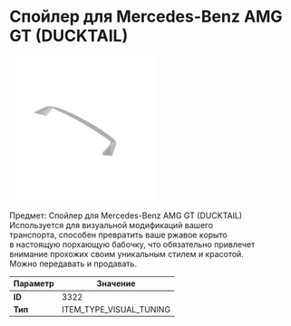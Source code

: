 # Спойлер для Mercedes-Benz AMG GT (DUCKTAIL)

![Item Image](../img/3322.webp?raw=true)

Предмет: Спойлер для Mercedes-Benz AMG GT (DUCKTAIL)<br>Используется для визуальной модификаций вашего<br>транспорта, способен превратить ваше ржавое корыто<br>в настоящую порхающую бабочку, что обязательно привлечет<br>внимание прохожих своим уникальным стилем и красотой.<br>Можно передавать и продавать.


| Параметр | Значение |
|----------|----------|
| **ID** | 3322 |
| **Тип** | ITEM_TYPE_VISUAL_TUNING |

